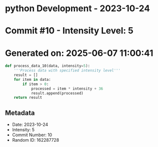 ﻿# python Development - 2023-10-24
# Commit #10 - Intensity Level: 5
# Generated on: 2025-06-07 11:00:41
```python
def process_data_10(data, intensity=5):
    '''Process data with specified intensity level'''
    result = []
    for item in data:
        if item > 0:
            processed = item * intensity + 36
            result.append(processed)
    return result
```
## Metadata
- Date: 2023-10-24
- Intensity: 5
- Commit Number: 10
- Random ID: 162287728
